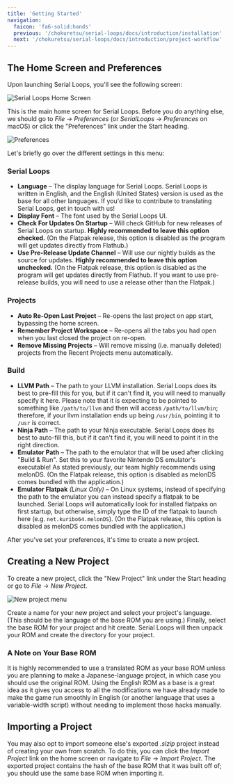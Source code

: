 ```yaml
---
title: 'Getting Started'
navigation:
  faicon: 'fa6-solid:hands'
  previous: '/chokuretsu/serial-loops/docs/introduction/installation'
  next: '/chokuretsu/serial-loops/docs/introduction/project-workflow'
---
```


## The Home Screen and Preferences
Upon launching Serial Loops, you'll see the following screen:

![Serial Loops Home Screen](/images/chokuretsu/serial-loops/home-screen.png)

This is the main home screen for Serial Loops. Before you do anything else, we should go to _File_ &rarr; _Preferences_ (or _SerialLoops_ &rarr; _Preferences_ on macOS) or click the "Preferences" link under the Start heading.

![Preferences](/images/chokuretsu/serial-loops/preferences.png)

Let's briefly go over the different settings in this menu:

### Serial Loops
* **Language** &ndash; The display language for Serial Loops. Serial Loops is written in English, and the English (United States) version is used as the base for all other languages. If you'd like to contribute to translating Serial Loops, get in touch with us!
* **Display Font** &ndash; The font used by the Serial Loops UI.
* **Check For Updates On Startup** &ndash; Will check GitHub for new releases of Serial Loops on startup. **Highly recommended to leave this option checked.** (On the Flatpak release, this option is disabled as the program will get updates directly from Flathub.)
* **Use Pre-Release Update Channel** &ndash; Will use our nightly builds as the source for updates. **Highly recommended to leave this option unchecked.** (On the Flatpak release, this option is disabled as the program will get updates directly from Flathub. If you want to use pre-release builds, you will need to use a release other than the Flatpak.)

### Projects
* **Auto Re-Open Last Project** &ndash; Re-opens the last project on app start, bypassing the home screen.
* **Remember Project Workspace** &ndash; Re-opens all the tabs you had open when you last closed the project on re-open.
* **Remove Missing Projects** &ndash; Will remove missing (i.e. manually deleted) projects from the Recent Projects menu automatically.

### Build
* **LLVM Path** &ndash; The path to your LLVM installation. Serial Loops does its best to pre-fill this for you, but if it can't find it, you will need to manually specify it here. Please note that it is expecting to be pointed to something like `/path/to/llvm` and then will access `/path/to/llvm/bin`; therefore, if your llvm installation ends up being `/usr/bin`, pointing it to `/usr` is correct.
* **Ninja Path** &ndash; The path to your Ninja executable. Serial Loops does its best to auto-fill this, but if it can't find it, you will need to point it in the right direction.
* **Emulator Path** &ndash; The path to the emulator that will be used after clicking "Build & Run". Set this to your favorite Nintendo DS emulator's executable! As stated previously, our team highly recommends using melonDS. (On the Flatpak release, this option is disabled as melonDS comes bundled with the application.)
* **Emulator Flatpak** *(Linux Only)* &ndash; On Linux systems, instead of specifying the path to the emulator you can instead specify a flatpak to be launched. Serial Loops will automatically look for installed flatpaks on first startup, but otherwise, simply type the ID of the flatpak to launch here (e.g. `net.kuribo64.melonDS`). (On the Flatpak release, this option is disabled as melonDS comes bundled with the application.)

After you've set your preferences, it's time to create a new project.

## Creating a New Project
To create a new project, click the "New Project" link under the Start heading or go to _File_ &rarr; _New Project_.

![New project menu](/images/chokuretsu/serial-loops/project-creation.png)

Create a name for your new project and select your project's language. (This should be the language of the base ROM you are using.) Finally, select the base ROM for your project and hit create.
Serial Loops will then unpack your ROM and create the directory for your project.

### A Note on Your Base ROM
It is highly recommended to use a translated ROM as your base ROM unless you are planning to make a Japanese-language project, in which case you should use the original ROM. Using the English ROM as a base is a great idea as it gives you access to all the modifications we have already made to make the game run smoothly in English (or another language that uses a variable-width script) without needing to implement those hacks manually.

## Importing a Project
You may also opt to import someone else's exported *.slzip* project instead of creating your own from scratch. To do this, you can click the _Import Project_ link on the home screen or navigate to _File_ &rarr; _Import Project_. The exported project contains the hash of the base ROM that it was built off of; you should use the same base ROM when importing it.